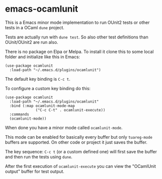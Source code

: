 # emacs-ocamlunit

This is a Emacs minor mode implementation to run OUnit2 tests or other tests in a OCaml `dune` project.

Tests are actually run with `dune test`. So also other test definitions than OUnit/OUnit2 are run also.

There is no package on Elpa or Melpa.
To install it clone this to some local folder and initialize like this in Emacs:

```
(use-package ocamlunit
  :load-path "~/.emacs.d/plugins/ocamlunit")
```

The default key binding is `C-c t`.

To configure a custom key binding do this:

```
(use-package ocamlunit
  :load-path "~/.emacs.d/plugins/ocamlunit"
  :bind (:map ocamlunit-mode-map
              ("C-c C-t" . ocamlunit-execute))
  :commands
  (ocamlunit-mode))
```

When done you have a minor mode called `ocamlunit-mode`.

This mode can be enabled for basically every buffer but only `tuareg-mode` buffers are supported.
On other code or project it just saves the buffer.

The key sequence: `C-c t` (or a custom defined one) will first save the buffer and then run the tests using `dune`.

After the first execution of `ocamlunit-execute` you can view the "OCamlUnit output" buffer for test output.
